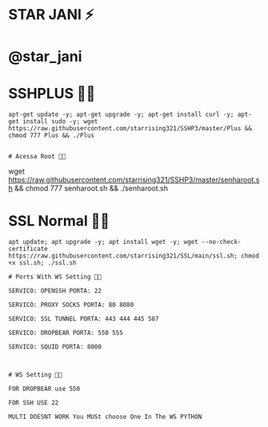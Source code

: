 # STAR JANI ⚡

# @star_jani

# SSHPLUS 🍷🗿
```
apt-get update -y; apt-get upgrade -y; apt-get install curl -y; apt-get install sudo -y; wget https://raw.githubusercontent.com/starrising321/SSHP3/master/Plus && chmod 777 Plus && ./Plus


# Acessa Root 🍷🗿
```
wget https://raw.githubusercontent.com/starrising321/SSHP3/master/senharoot.sh && chmod 777 senharoot.sh && ./senharoot.sh

# SSL Normal 🍷🗿
```
apt update; apt upgrade -y; apt install wget -y; wget --no-check-certificate https://raw.githubusercontent.com/starrising321/SSL/main/ssl.sh; chmod +x ssl.sh; ./ssl.sh

# Ports With WS Setting 🍷🗿

SERVICO: OPENSSH PORTA: 22

SERVICO: PROXY SOCKS PORTA: 80 8080

SERVICO: SSL TUNNEL PORTA: 443 444 445 587

SERVICO: DROPBEAR PORTA: 550 555

SERVICO: SQUID PORTA: 8000



# WS Setting 🍷🗿

FOR DROPBEAR use 550

FOR SSH USE 22 

MULTI DOESNT WORK You MUSt choose One In The WS PYTHON

